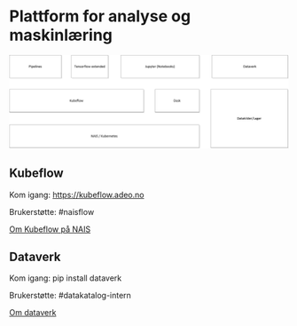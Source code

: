 # Plattform for analyse og maskinlæring

![Hovedkomponenter](Analyseplattform.png)

## Kubeflow

Kom igang: https://kubeflow.adeo.no

Brukerstøtte: #naisflow

[Om Kubeflow på NAIS](kubeflow/README.md)

## Dataverk

Kom igang: pip install dataverk

Brukerstøtte: #datakatalog-intern

[Om dataverk](dataverk/README.md)


